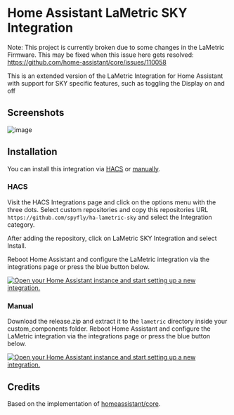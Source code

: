 # Home Assistant LaMetric SKY Integration

Note: This project is currently broken due to some changes in the LaMetric Firmware. This may be fixed when this issue here gets resolved: https://github.com/home-assistant/core/issues/110058

This is an extended version of the LaMetric Integration for Home Assistant with support for SKY specific features, such as toggling the Display on and off

## Screenshots
![image](https://github.com/spyfly/ha-lametric-sky/assets/2892832/b32977a8-3b65-46b5-bd37-7e818a149fef)

## Installation

You can install this integration via [HACS](#hacs) or [manually](#manual).

### HACS

Visit the HACS Integrations page and click on the options menu with the three dots. Select custom repositories and copy this repositories URL `https://github.com/spyfly/ha-lametric-sky` and select the Integration category.

After adding the repository, click on LaMetric SKY Integration and select Install.

Reboot Home Assistant and configure the LaMetric integration via the integrations page or press the blue button below.

[![Open your Home Assistant instance and start setting up a new integration.](https://my.home-assistant.io/badges/config_flow_start.svg)](https://my.home-assistant.io/redirect/config_flow_start/?domain=lametric)


### Manual

Download the release.zip and extract it to the `lametric` directory inside your custom_components folder. Reboot Home Assistant and configure the LaMetric integration via the integrations page or press the blue button below.

[![Open your Home Assistant instance and start setting up a new integration.](https://my.home-assistant.io/badges/config_flow_start.svg)](https://my.home-assistant.io/redirect/config_flow_start/?domain=lametric)

## Credits

Based on the implementation of [homeassistant/core](https://github.com/home-assistant/core/tree/dev/homeassistant/components/lametric).
